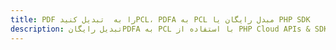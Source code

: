 ---title: PDF را به  تبدیل کنیدPCL، PDFA به PCL مبدل رایگان یا PHP SDKdescription: تبدیل رایگانPDFA به PCL با استفاده از PHP Cloud APIs & SDK همچنین اسناد PDF را در Cloud ایجاد، ویرایش و رندر کنید.---
